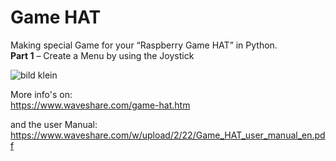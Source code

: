 <h1>Game HAT</h1>

Making special Game for your “Raspberry Game HAT” in Python.<br>
<b>Part 1</b> – Create a Menu by using the  Joystick

![bild klein](https://user-images.githubusercontent.com/36192933/56084516-2abf4800-5e34-11e9-8381-9dc8e44ee499.png)

More info's on:</br>
https://www.waveshare.com/game-hat.htm

and the user Manual:</br>
https://www.waveshare.com/w/upload/2/22/Game_HAT_user_manual_en.pdf
